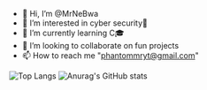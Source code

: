 - 👋 Hi, I’m @MrNeBwa
- 👀 I’m interested in cyber security🔐
- 🌱 I’m currently learning C🎓
- 💞️ I’m looking to collaborate on fun projects
- 📫 How to reach me "phantommryt@gmail.com"

<!---
MrNeBwa/MrNeBwa is a ✨ special ✨ repository because its `README.md` (this file) appears on your GitHub profile.
You can click the Preview link to take a look at your changes.
--->
![Top Langs](https://github-readme-stats.vercel.app/api/top-langs/?username=MrNeBwa&size_weight=0.5&count_weight=0.5)
![Anurag's GitHub stats](https://github-readme-stats.vercel.app/api?username=MrNeBwa&show_icons=true&theme=radical)

